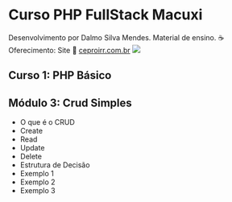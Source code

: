 # Curso PHP FullStack Macuxi
Desenvolvimento por Dalmo Silva Mendes. Material de ensino.
:coffee: Oferecimento: Site :link: <a title="CEPROIRR.COM.BR" href="https://www.ceproirr.com.br/" target="_blank">ceproirr.com.br</a> <img style="text-align: center;" src="https://www.ceproirr.com.br/themes/wc_ceproirr/images/favicon.png"><BR>
<h2>Curso 1: PHP Básico</h2>
<h2>Módulo 3: Crud Simples </h2>
<ul>
<li>O que é o CRUD</li>
<li>Create</li>
<li>Read</li>
<li>Update</li>
<li>Delete</li>
<li>Estrutura de Decisão</i>
<li>Exemplo 1</i>
<li>Exemplo 2</i>
<li>Exemplo 3</i>
</ul>